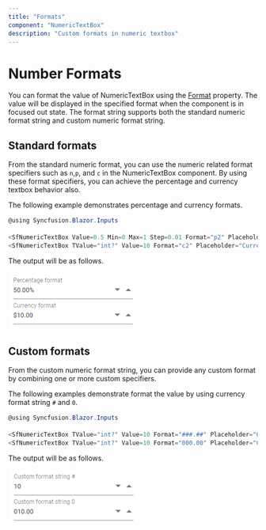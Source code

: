 ```yaml
---
title: "Formats"
component: "NumericTextBox"
description: "Custom formats in numeric textbox"
---
```


# Number Formats

You can format the value of NumericTextBox using the [Format](https://help.syncfusion.com/cr/blazor/SfNumericTextBox.Blazor~SfNumericTextBox.Blazor.Inputs.SfNumericTextBox%601~Format.html) property.
The value will be displayed in the specified format when the component is in focused out state. The format string
supports both the standard numeric format string and custom numeric format string.

## Standard formats

From the standard numeric format, you can use the numeric related format specifiers such as `n`,`p`, and `c` in the NumericTextBox component. By using these format specifiers, you can achieve the percentage and currency textbox behavior also.

The following example demonstrates percentage and currency formats.

```csharp
@using Syncfusion.Blazor.Inputs

<SfNumericTextBox Value=0.5 Min=0 Max=1 Step=0.01 Format="p2" Placeholder="Percentage format" FloatLabelType="@FloatLabelType.Auto"></SfNumericTextBox>
<SfNumericTextBox TValue="int?" Value=10 Format="c2" Placeholder="Currency format" FloatLabelType="@FloatLabelType.Auto"></SfNumericTextBox>
```

The output will be as follows.

![NumericTextBox Sample](./images/standard_format.png)

## Custom formats

From the custom numeric format string, you can provide any custom format by
combining one or more custom specifiers.

The following examples demonstrate format the value by using currency format string `#` and `0`.

```csharp
@using Syncfusion.Blazor.Inputs

<SfNumericTextBox TValue="int?" Value=10 Format="###.##" Placeholder="Custom format string #" FloatLabelType="@FloatLabelType.Always"></SfNumericTextBox>
<SfNumericTextBox TValue="int?" Value=10 Format="000.00" Placeholder="Custom format string 0" FloatLabelType="@FloatLabelType.Always"></SfNumericTextBox>
```

The output will be as follows.

![NumericTextBox Sample](./images/custom_format.png)

